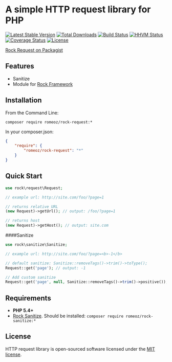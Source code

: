 A simple HTTP request library for PHP
=================

[![Latest Stable Version](https://poser.pugx.org/romeOz/rock-request/v/stable.svg)](https://packagist.org/packages/romeOz/rock-request)
[![Total Downloads](https://poser.pugx.org/romeOz/rock-request/downloads.svg)](https://packagist.org/packages/romeOz/rock-request)
[![Build Status](https://travis-ci.org/romeOz/rock-request.svg?branch=master)](https://travis-ci.org/romeOz/rock-request)
[![HHVM Status](http://hhvm.h4cc.de/badge/romeoz/rock-request.svg)](http://hhvm.h4cc.de/package/romeoz/rock-request)
[![Coverage Status](https://coveralls.io/repos/romeOz/rock-request/badge.svg?branch=master)](https://coveralls.io/r/romeOz/rock-request?branch=master)
[![License](https://poser.pugx.org/romeOz/rock-request/license.svg)](https://packagist.org/packages/romeOz/rock-request)

[Rock Request on Packagist](https://packagist.org/packages/romeOz/rock-request)

Features
-------------------

 * Sanitize
 * Module for [Rock Framework](https://github.com/romeOz/rock)

Installation
-------------------

From the Command Line:

```composer require romeoz/rock-request:*```

In your composer.json:

```json
{
    "require": {
        "romeoz/rock-request": "*"
    }
}
```

Quick Start
-------------------

```php
use rock\request\Request;

// example url: http://site.com/foo/?page=1

// returns relative URL
(new Request)->getUrl(); // output: /foo/?page=1

// returns host
(new Request)->getHost(); // output: site.com
```

####Sanitize

```php
use rock\sanitize\Sanitize;

// example url: http://site.com/foo/?page=<b>-1</b>

// default sanitize: Sanitize::removeTags()->trim()->toType(); 
Request::get('page'); // output: -1

// Add custom sanitize
Request::get('page', null, Sanitize::removeTags()->trim()->positive()); // output: 1
```

Requirements
-------------------
 * **PHP 5.4+**
 * [Rock Sanitize](https://github.com/romeOz/rock-sanitize). Should be installed: `composer require romeoz/rock-sanitize:*`

License
-------------------

HTTP request library is open-sourced software licensed under the [MIT license](http://opensource.org/licenses/MIT).